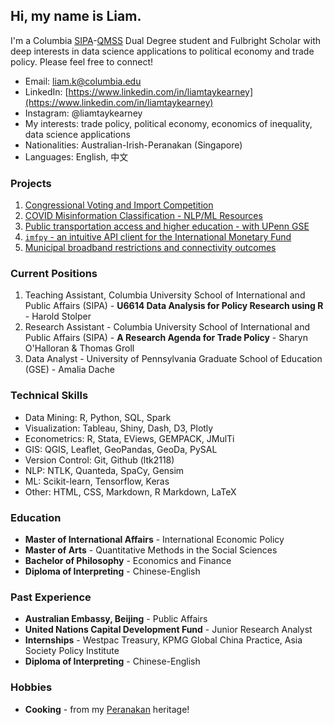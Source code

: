 ## Hi, my name is Liam. 

I'm a Columbia [SIPA](https://www.sipa.columbia.edu/)-[QMSS](https://www.qmss.columbia.edu/) Dual Degree student and Fulbright Scholar with deep interests in data science applications to political economy and trade policy. Please feel free to connect!

- Email: [liam.k@columbia.edu](mailto:liam.k@columbia.edu)
- LinkedIn: [https://www.linkedin.com/in/liamtaykearney](https://www.linkedin.com/in/liamtaykearney)
- Instagram: @liamtaykearney
- My interests: trade policy, political economy, economics of inequality, data science applications
- Nationalities: Australian-Irish-Peranakan (Singapore)
- Languages: English, 中文

### Projects

1. [Congressional Voting and Import Competition](subpages/congress_trade.md)
2. [COVID Misinformation Classification - NLP/ML Resources](subpages/covid_misinfo.md)
3. [Public transportation access and higher education - with UPenn GSE](https://github.com/ltk2118/philadelphia-gis)
4. [`imfpy` - an intuitive API client for the International Monetary Fund](subpages/imfpy.md)
5. [Municipal broadband restrictions and connectivity outcomes](subpages/broadband.md)

### Current Positions

1. Teaching Assistant,  Columbia University School of International and Public Affairs (SIPA) - **U6614 Data Analysis for Policy Research using R** - Harold Stolper
2. Research Assistant - Columbia University School of International and Public Affairs (SIPA) - **A Research Agenda for Trade Policy** - Sharyn O'Halloran & Thomas Groll
3. Data Analyst - University of Pennsylvania Graduate School of Education (GSE) - Amalia Dache

### Technical Skills

- Data Mining: R, Python, SQL, Spark
- Visualization: Tableau, Shiny, Dash, D3, Plotly
- Econometrics: R, Stata, EViews, GEMPACK, JMulTi
- GIS: QGIS, Leaflet, GeoPandas, GeoDa, PySAL
- Version Control: Git, Github (ltk2118)
- NLP: NTLK, Quanteda, SpaCy, Gensim
- ML: Scikit-learn, Tensorflow, Keras
- Other: HTML, CSS, Markdown, R Markdown, LaTeX

### Education

* **Master of International Affairs** - International Economic Policy
* **Master of Arts** - Quantitative Methods in the Social Sciences
* **Bachelor of Philosophy** - Economics and Finance
* **Diploma of Interpreting** - Chinese-English

### Past Experience

* **Australian Embassy, Beijing** - Public Affairs
* **United Nations Capital Development Fund** - Junior Research Analyst
* **Internships** - Westpac Treasury, KPMG Global China Practice, Asia Society Policy Institute
* **Diploma of Interpreting** - Chinese-English

### Hobbies

* **Cooking** - from my [Peranakan](https://en.wikipedia.org/wiki/Peranakan_cuisine#:~:text=Peranakan%20cuisine%20or%20Nyonya%20cuisine,inter%2Dmarrying%20with%20local%20Malays.&text=The%20cuisine%20combines%20Chinese%2C%20Malay,South%20Indian%2C%20and%20other%20influences.) heritage!

